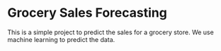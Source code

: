 # Grocery Sales Forecasting

This is a simple project to predict the sales for a grocery store. We use machine learning to predict the data.
